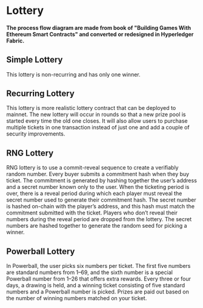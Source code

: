 # Lottery
#### The process flow diagram are made from book of "Building Games With Ethereum Smart Contracts" and converted or redesigned in Hyperledger Fabric. 

## Simple Lottery
This lottery is non-recurring and has only one winner.

## Recurring Lottery
This lottery is more realistic lottery contract that can be deployed to mainnet. The new lottery will occur in rounds so that a new prize pool is started every time the old one closes. It will also allow users to purchase multiple tickets in one transaction instead of just one and add a couple of security improvements.

## RNG Lottery
RNG lottery is to use a commit-reveal sequence to create a verifiably random number. Every buyer submits a commitment hash when they buy ticket. The commitment is generated by hashing together the user’s address and a secret number known only to the user. When the ticketing period is over, there is a reveal period during which each player must reveal the secret number used to generate their commitment hash. The secret number is hashed on-chain with the player’s address, and this hash must match the commitment submitted with the ticket. Players who don’t reveal their numbers during the reveal period are dropped from the lottery. The secret numbers are hashed together to generate the random seed for picking a winner.

## Powerball Lottery
In Powerball, the user picks six numbers per ticket. The first five numbers are standard numbers from 1–69, and the sixth number is a special Powerball number from 1–26 that offers extra rewards. Every three or four days, a drawing is held, and a winning ticket consisting of five standard numbers and a Powerball number is picked. Prizes are paid out based on the number of winning numbers matched on your ticket.
